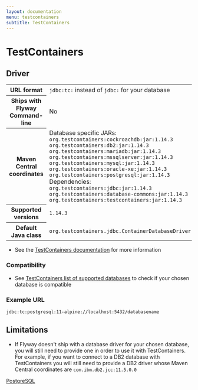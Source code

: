 ```yaml
---
layout: documentation
menu: testcontainers
subtitle: TestContainers
---
```

# TestContainers

## Driver
<table class="table">
<tr>
<th>URL format</th>
<td><code>jdbc:tc:</code> instead of <code>jdbc:</code> for your database</td>
</tr>
<tr>
<th>Ships with Flyway Command-line</th>
<td>No</td>
</tr>
<tr>
<th>Maven Central coordinates</th>
<td>Database specific JARs: <br/>
<code>org.testcontainers:cockroachdb:jar:1.14.3</code> <br/>
<code>org.testcontainers:db2:jar:1.14.3</code> <br/>
<code>org.testcontainers:mariadb:jar:1.14.3</code> <br/>
<code>org.testcontainers:mssqlserver:jar:1.14.3</code> <br/>
<code>org.testcontainers:mysql:jar:1.14.3</code> <br/>
<code>org.testcontainers:oracle-xe:jar:1.14.3</code> <br/>
<code>org.testcontainers:postgresql:jar:1.14.3</code> <br/>
Dependencies: <br/>
<code>org.testcontainers:jdbc:jar:1.14.3</code> <br/>
<code>org.testcontainers:database-commons:jar:1.14.3</code> <br/>
<code>org.testcontainers:testcontainers:jar:1.14.3</code></td>
</tr>
<tr>
<th>Supported versions</th>
<td><code>1.14.3</code></td>
</tr>
<tr>
<th>Default Java class</th>
<td><code>org.testcontainers.jdbc.ContainerDatabaseDriver</code></td>
</tr>
</table>

- See the [TestContainers documentation](https://www.testcontainers.org/modules/databases/jdbc/) for more information

### Compatibility

- See [TestContainers list of supported databases](https://www.testcontainers.org/modules/databases/) to check if your chosen database is compatible

### Example URL

```
jdbc:tc:postgresql:11-alpine://localhost:5432/databasename
```

## Limitations

- If Flyway doesn't ship with a database driver for your chosen database, you will still need to provide one in order to use it with TestContainers. For example, if you want to connect to a DB2 database with TestContainers you will still need to provide a DB2 driver whose Maven Central coordinates are <code>com.ibm.db2.jcc:11.5.0.0</code>

<p class="next-steps">
    <a class="btn btn-primary" href="/documentation/database/postgresql">PostgreSQL <i class="fa fa-arrow-right"></i></a>
</p>
